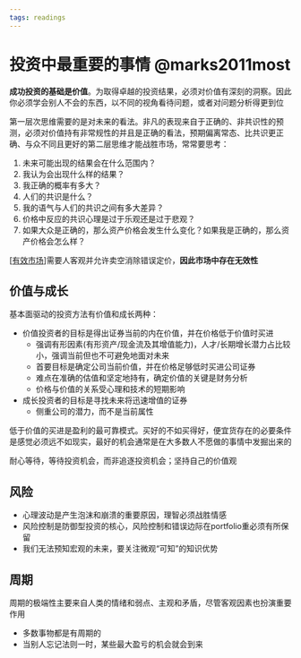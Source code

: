 ```yaml
---
tags: readings
---
```

# 投资中最重要的事情 @marks2011most

**成功投资的基础是价值**。为取得卓越的投资结果，必须对价值有深刻的洞察。因此你必须学会别人不会的东西，以不同的视角看待问题，或者对问题分析得更到位

第一层次思维需要的是对未来的看法。非凡的表现来自于正确的、非共识性的预测，必须对价值持有非常规性的并且是正确的看法，预期偏离常态、比共识更正确、与众不同且更好的第二层思维才能战胜市场，常常要思考：

1. 未来可能出现的结果会在什么范围内？
2. 我认为会出现什么样的结果？
3. 我正确的概率有多大？
4. 人们的共识是什么？
5. 我的语气与人们的共识之间有多大差异？
6. 价格中反应的共识心理是过于乐观还是过于悲观？
7. 如果大众是正确的，那么资产价格会发生什么变化？如果我是正确的，那么资产价格会怎么样？

[[有效市场]]需要人客观并允许卖空消除错误定价，**因此市场中存在无效性**

## 价值与成长

基本面驱动的投资方法有价值和成长两种：

- 价值投资者的目标是得出证券当前的内在价值，并在价格低于价值时买进
  - 强调有形因素(有形资产/现金流及其增值能力)，人才/长期增长潜力占比较小，强调当前但也不可避免地面对未来
  - 首要目标是确定公司当前价值，并在价格足够低时买进公司证券
  - 难点在准确的估值和坚定地持有，确定价值的关键是财务分析
  - 价格与价值的关系受心理和技术的短期影响
- 成长投资者的目标是寻找未来将迅速增值的证券
  - 侧重公司的潜力，而不是当前属性

低于价值的买进是盈利的最可靠模式。买好的不如买得好，便宜货存在的必要条件是感觉必须远不如现实，最好的机会通常是在大多数人不愿做的事情中发掘出来的

耐心等待，等待投资机会，而非追逐投资机会；坚持自己的价值观

## 风险

- 心理波动是产生泡沫和崩溃的重要原因，理智必须战胜情感
- 风险控制是防御型投资的核心，风险控制和错误边际在portfolio重必须有所保留
- 我们无法预知宏观的未来，要关注微观“可知”的知识优势

## 周期

周期的极端性主要来自人类的情绪和弱点、主观和矛盾，尽管客观因素也扮演重要作用

- 多数事物都是有周期的
- 当别人忘记法则一时，某些最大盈亏的机会就会到来

[//begin]: # "Autogenerated link references for markdown compatibility"
[有效市场]: <../finance/corporate finance/有效市场.md> "有效市场"
[//end]: # "Autogenerated link references"
